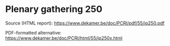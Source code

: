 # Plenary gathering 250

Source (HTML report): https://www.dekamer.be/doc/PCRI/pdf/55/ip250.pdf

PDF-formatted alternative: https://www.dekamer.be/doc/PCRI/html/55/ip250x.html

